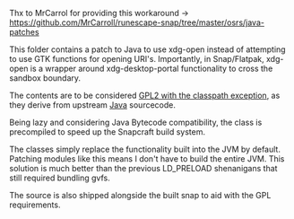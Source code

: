 Thx to MrCarrol for providing this workaround -> https://github.com/MrCarroll/runescape-snap/tree/master/osrs/java-patches

This folder contains a patch to Java to use xdg-open instead of attempting to use GTK functions for opening URI's.
Importantly, in Snap/Flatpak, xdg-open is a wrapper around xdg-desktop-portal functionality to cross the sandbox boundary.

The contents are to be considered [GPL2 with the classpath exception](http://openjdk.java.net/legal/gplv2+ce.html), as they derive from upstream [Java](https://openjdk.java.net/) sourcecode.

Being lazy and considering Java Bytecode compatibility, the class is precompiled to speed up the Snapcraft build system.

The classes simply replace the functionality built into the JVM by default. Patching modules like this means I don't have to build the entire JVM.
This solution is much better than the previous LD_PRELOAD shenanigans that still required bundling gvfs.

The source is also shipped alongside the built snap to aid with the GPL requirements.
